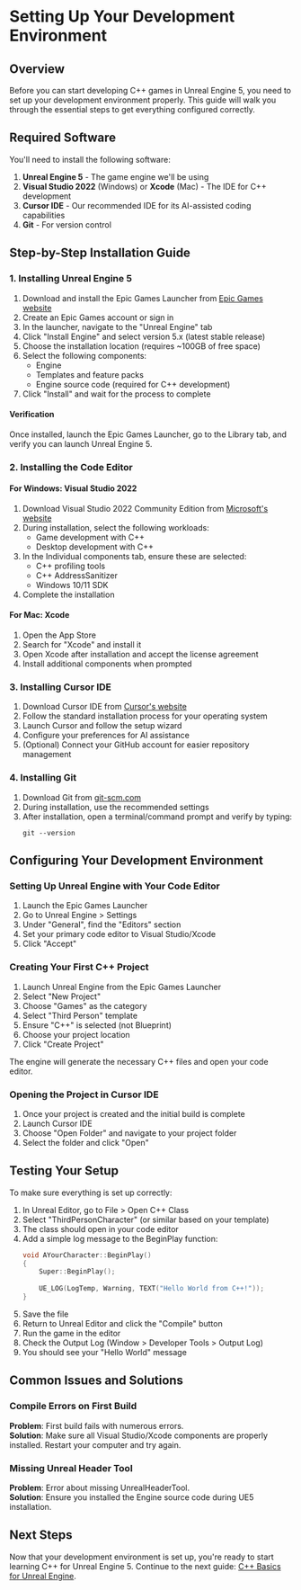 # Setting Up Your Development Environment

## Overview

Before you can start developing C++ games in Unreal Engine 5, you need to set up your development environment properly. This guide will walk you through the essential steps to get everything configured correctly.

## Required Software

You'll need to install the following software:

1. **Unreal Engine 5** - The game engine we'll be using
2. **Visual Studio 2022** (Windows) or **Xcode** (Mac) - The IDE for C++ development
3. **Cursor IDE** - Our recommended IDE for its AI-assisted coding capabilities
4. **Git** - For version control

## Step-by-Step Installation Guide

### 1. Installing Unreal Engine 5

1. Download and install the Epic Games Launcher from [Epic Games website](https://www.epicgames.com/store/en-US/download)
2. Create an Epic Games account or sign in
3. In the launcher, navigate to the "Unreal Engine" tab
4. Click "Install Engine" and select version 5.x (latest stable release)
5. Choose the installation location (requires ~100GB of free space)
6. Select the following components:
   - Engine
   - Templates and feature packs
   - Engine source code (required for C++ development)
7. Click "Install" and wait for the process to complete

#### Verification
Once installed, launch the Epic Games Launcher, go to the Library tab, and verify you can launch Unreal Engine 5.

### 2. Installing the Code Editor

#### For Windows: Visual Studio 2022
1. Download Visual Studio 2022 Community Edition from [Microsoft's website](https://visualstudio.microsoft.com/)
2. During installation, select the following workloads:
   - Game development with C++
   - Desktop development with C++
3. In the Individual components tab, ensure these are selected:
   - C++ profiling tools
   - C++ AddressSanitizer
   - Windows 10/11 SDK
4. Complete the installation

#### For Mac: Xcode
1. Open the App Store
2. Search for "Xcode" and install it
3. Open Xcode after installation and accept the license agreement
4. Install additional components when prompted

### 3. Installing Cursor IDE

1. Download Cursor IDE from [Cursor's website](https://cursor.sh/)
2. Follow the standard installation process for your operating system
3. Launch Cursor and follow the setup wizard
4. Configure your preferences for AI assistance
5. (Optional) Connect your GitHub account for easier repository management

### 4. Installing Git

1. Download Git from [git-scm.com](https://git-scm.com/downloads)
2. During installation, use the recommended settings
3. After installation, open a terminal/command prompt and verify by typing:
   ```
   git --version
   ```

## Configuring Your Development Environment

### Setting Up Unreal Engine with Your Code Editor

1. Launch the Epic Games Launcher
2. Go to Unreal Engine > Settings
3. Under "General", find the "Editors" section
4. Set your primary code editor to Visual Studio/Xcode
5. Click "Accept"

### Creating Your First C++ Project

1. Launch Unreal Engine from the Epic Games Launcher
2. Select "New Project"
3. Choose "Games" as the category
4. Select "Third Person" template
5. Ensure "C++" is selected (not Blueprint)
6. Choose your project location
7. Click "Create Project"

The engine will generate the necessary C++ files and open your code editor.

### Opening the Project in Cursor IDE

1. Once your project is created and the initial build is complete
2. Launch Cursor IDE
3. Choose "Open Folder" and navigate to your project folder
4. Select the folder and click "Open"

## Testing Your Setup

To make sure everything is set up correctly:

1. In Unreal Editor, go to File > Open C++ Class
2. Select "ThirdPersonCharacter" (or similar based on your template)
3. The class should open in your code editor
4. Add a simple log message to the BeginPlay function:
   ```cpp
   void AYourCharacter::BeginPlay()
   {
       Super::BeginPlay();
       
       UE_LOG(LogTemp, Warning, TEXT("Hello World from C++!"));
   }
   ```
5. Save the file
6. Return to Unreal Editor and click the "Compile" button
7. Run the game in the editor
8. Check the Output Log (Window > Developer Tools > Output Log)
9. You should see your "Hello World" message

## Common Issues and Solutions

### Compile Errors on First Build

**Problem**: First build fails with numerous errors.  
**Solution**: Make sure all Visual Studio/Xcode components are properly installed. Restart your computer and try again.

### Missing Unreal Header Tool

**Problem**: Error about missing UnrealHeaderTool.  
**Solution**: Ensure you installed the Engine source code during UE5 installation.

## Next Steps

Now that your development environment is set up, you're ready to start learning C++ for Unreal Engine 5. Continue to the next guide: [C++ Basics for Unreal Engine](02_CPP_Basics_For_UE5.md).
